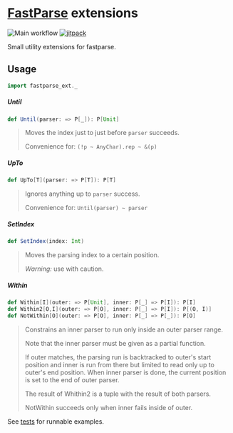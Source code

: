 # [FastParse](http://www.lihaoyi.com/fastparse/) extensions

![Main workflow](https://github.com/vic/fastparse_ext/workflows/Main%20workflow/badge.svg)
[![jitpack](https://jitpack.io/v/vic/fastparse_ext.svg)](https://jitpack.io/#vic/fastparse_ext)

Small utility extensions for fastparse.

## Usage

```scala
import fastparse_ext._
```

#####  Until

```scala
def Until(parser: => P[_]): P[Unit]
```

> Moves the index just to just before `parser` succeeds.
>
>  Convenience for: `(!p ~ AnyChar).rep ~ &(p)`

#####  UpTo

```scala
def UpTo[T](parser: => P[T]): P[T]
```

> Ignores anything up to `parser` success.
>
> Convenience for: `Until(parser) ~ parser`

#####  SetIndex

```scala
def SetIndex(index: Int)
```

> Moves the parsing index to a certain position.
>
> _Warning:_ use with caution.


#####  Within

```scala
def Within[I](outer: => P[Unit], inner: P[_] => P[I]): P[I]
def Within2[O,I](outer: => P[O], inner: P[_] => P[I]): P[(O, I)]
def NotWithin[O](outer: => P[O], inner: P[_] => P[_]): P[O]
```

> Constrains an inner parser to run only inside an outer parser range.
>
> Note that the inner parser must be given as a partial function.
>
> If outer matches, the parsing run is backtracked to outer's start position
> and inner is run from there but limited to read only up to outer's end position.
> When inner parser is done, the current position is set to the end of outer parser.
>
> The result of Whithin2 is a tuple with the result of both parsers.
>
> NotWithin succeeds only when inner fails inside of outer.

See [tests](fastparse_ext/test/src/fastparse_ext/FastparseExtTest.scala) for runnable examples.


